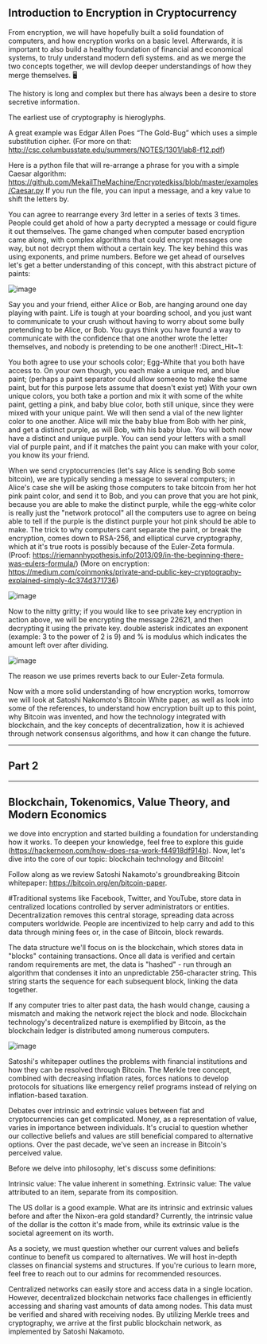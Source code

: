 ## Introduction to Encryption in Cryptocurrency

From encryption, we will have hopefully built a solid foundation of computers, and how encryption works on a basic level. 
Afterwards, it is important to also build a healthy foundation of financial and economical systems, to truly understand modern defi systems.
and as we merge the two concepts together, we will devlop deeper understandings of how they merge themselves. 🖥️ 

The history is long and complex but there has always been a desire to store secretive information.

The earliest use of cryptography is hieroglyphs. 

A great example was Edgar Allen Poes “The Gold-Bug” which uses a simple substitution cipher.
(For more on that: http://csc.columbusstate.edu/summers/NOTES/1301/lab8-f12.pdf)

Here is a python file that will re-arrange a phrase for you with a simple Caesar algorithm:
https://github.com/MekailTheMachine/Encryptedkiss/blob/master/examples/Caesar.py
If you run the file, you can input a message, and a key value to shift the letters by. 

You can agree to rearrange every 3rd letter in a series of texts 3 times. 
People could get ahold of how a party decrypted a message or could figure it out themselves.
The game changed when computer based encryption came along, with complex algorithms that could encrypt messages one way,
but not decrypt them without a certain key. The key behind this was using exponents, and prime numbers. 
Before we get ahead of ourselves let's get a better understanding of this concept, with this abstract picture of paints:

![image](https://user-images.githubusercontent.com/49100995/226060626-fea1ae60-1792-4259-a377-dd5420d2b01d.png)

Say you and your friend, either Alice or Bob, are hanging around one day playing with paint.
 Life is tough at your boarding school, and you just want to communicate to your crush without having to worry about some 
bully pretending to be Alice, or Bob. You guys think you have found a way to communicate with the confidence 
that one another wrote the letter themselves, and nobody is pretending to be one another!! :Direct_Hit~1: 

You both agree to use your schools color; Egg-White that you both have access to. 
On your own though, you each make a unique red, and blue paint; (perhaps a paint separator
 could allow someone to make the same paint, but for this purpose lets assume that doesn't exist yet) 
With your own unique colors, you both take a portion and mix it with some of the white paint, 
getting a pink, and baby blue color, both still unique, since they were mixed with your unique paint.
 We will then send a vial of the new lighter color to one another. Alice will mix the baby blue from 
Bob with her pink, and get a distinct purple, as will Bob, with his baby blue. You will both now have 
a distinct and unique purple. You can send your letters with a small vial of purple paint, and
 if it matches the paint you can make with your color, you know its your friend.

When we send cryptocurrencies (let's say Alice is sending Bob some bitcoin),
 we are typically sending a message to several computers; in Alice's case she
will be asking those computers to take bitcoin from her hot pink paint color,
 and send it to Bob, and you can prove that you are hot pink, because you are
 able to make the distinct purple, while the egg-white color is really just the 
"network protocol" all the computers use to agree on being able to tell if the 
purple is the distinct purple your hot pink should be able to make. The trick to 
why computers cant separate the paint, or break the encryption, comes down to RSA-256, 
and elliptical curve cryptography, which at it's true roots is possibly because of the Euler-Zeta formula. 
(Proof: https://riemannhypothesis.info/2013/09/in-the-beginning-there-was-eulers-formula/)
(More on encryption: https://medium.com/coinmonks/private-and-public-key-cryptography-explained-simply-4c374d371736)

![image](https://user-images.githubusercontent.com/49100995/226060874-f890d5e5-e535-49df-97cb-3ed28ad7c8ba.png)

Now to the nitty gritty; 
if you would like to see private key encryption in action above, we will be encrypting the message 22621,
 and then decrypting it using the private key. double asterisk indicates an exponent (example: 3 to the power of 2 is 9) 
and % is modulus which indicates the amount left over after dividing.

![image](https://user-images.githubusercontent.com/49100995/226060886-bde5ed30-b7a0-4cc1-a367-105cf8e77aa2.png)

The reason we use primes reverts back to our Euler-Zeta formula.

Now with a more solid understanding of how encryption works, tomorrow we will look at Satoshi Nakomoto's Bitcoin White paper,
 as well as look into some of the references, to understand how encryption built up to this point, why Bitcoin was invented, and how the technology
 integrated with blockchain, and the key concepts of decentralization, how it is achieved through network consensus algorithms, and how it can change the future. 
 
 
 ----------------------------------------------------------------------------------------------------------------------------------
 
 ## Part 2
 
 -----------------------------------------------------------------------------------------------------------------------------------
 
 ## Blockchain, Tokenomics, Value Theory, and Modern Economics 

we dove into encryption and started building a foundation for understanding how it works. 
To deepen your knowledge, feel free to explore this guide 
(https://hackernoon.com/how-does-rsa-work-f44918df914b). 
Now, let's dive into the core of our topic: blockchain technology and Bitcoin!

Follow along as we review Satoshi Nakamoto's groundbreaking Bitcoin whitepaper:
 https://bitcoin.org/en/bitcoin-paper.

#Traditional systems
like Facebook, Twitter, and YouTube,
 store data in centralized locations controlled by server administrators or entities.
  Decentralization removes this central storage, spreading data across computers worldwide. 
  People are incentivized to help carry and add to this data through mining fees or, 
  in the case of Bitcoin, block rewards.

The data structure we'll focus on is the blockchain, 
which stores data in "blocks" containing transactions.
Once all data is verified and certain random requirements are met, 
the data is "hashed" - run through an algorithm that condenses it into an 
unpredictable 256-character string. This string starts the sequence for each 
subsequent block, linking the data together.

If any computer tries to alter past data, the hash would change, 
causing a mismatch and making the network reject the block and node. 
Blockchain technology's decentralized nature is exemplified by Bitcoin, 
as the blockchain ledger is distributed among numerous computers.

![image](https://user-images.githubusercontent.com/49100995/226064330-cb704499-c4c6-411d-9cb1-ef563464cbde.png)


Satoshi's whitepaper outlines the problems with financial institutions 
and how they can be resolved through Bitcoin. The Merkle tree concept, 
combined with decreasing inflation rates, forces nations to develop protocols 
for situations like emergency relief programs instead of relying on inflation-based taxation.

Debates over intrinsic and extrinsic values between fiat and cryptocurrencies 
can get complicated. Money, as a representation of value, varies in importance 
between individuals. It's crucial to question whether our collective beliefs and 
values are still beneficial compared to alternative options. Over the past decade, 
we've seen an increase in Bitcoin's perceived value.

Before we delve into philosophy, let's discuss some definitions:

Intrinsic value: The value inherent in something.
Extrinsic value: The value attributed to an item, separate from its composition.

The US dollar is a good example. What are its intrinsic and extrinsic 
values before and after the Nixon-era gold standard? Currently, 
the intrinsic value of the dollar is the cotton it's made from, 
while its extrinsic value is the societal agreement on its worth.

As a society, we must question whether our current values and beliefs 
continue to benefit us compared to alternatives. We will host in-depth 
classes on financial systems and structures. If you're curious to learn more, 
feel free to reach out to our admins for recommended resources.

Centralized networks can easily store and access data in a single location. 
However, decentralized blockchain networks face challenges in efficiently 
accessing and sharing vast amounts of data among nodes. This data must be 
verified and shared with receiving nodes. By utilizing Merkle trees and cryptography, 
we arrive at the first public blockchain network, as implemented by Satoshi Nakamoto.

